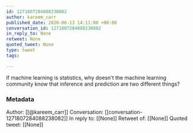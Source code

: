 ```yaml
---
id: 1271807284088238082
author: kareem_carr
published_date: 2020-06-13 14:11:00 +00:00
conversation_id: 1271807284088238082
in_reply_to: None
retweet: None
quoted_tweet: None
type: tweet
tags:

---
```


If machine learning is statistics, why doesn't the machine learning community know that inference and prediction are two different things?

### Metadata

Author: [[@kareem_carr]]
Conversation: [[conversation-1271807284088238082]]
In reply to: [[None]]
Retweet of: [[None]]
Quoted tweet: [[None]]
